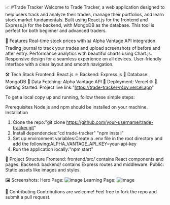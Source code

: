 📈 #Trade Tracker
Welcome to Trade Tracker, a web application designed to help users track and analyze their trades, manage their portfolios, and learn stock market fundamentals. Built using React.js for the frontend and Express.js for the backend, with MongoDB as the database. This tool is perfect for both beginner and advanced traders.

🌟 Features
Real-time stock prices with 📊 Alpha Vantage API integration.
Trading journal to track your trades and upload screenshots of before and after entry.
Performance analytics with beautiful charts using Chart.js.
Responsive design for a seamless experience on all devices.
User-friendly interface with a clear layout and smooth navigation.


🛠️ Tech Stack
Frontend: React.js ⚛️
Backend: Express.js 🚀
Database: MongoDB 🍃
Data Fetching: Alpha Vantage API 🔗
Deployment: Vercel 🌐
🚀 Getting Started:
Project live link:"https://trade-tracker-r4xv.vercel.app"

To get a local copy up and running, follow these simple steps:

Prerequisites
Node.js and npm should be installed on your machine.
Installation
1) Clone the repo:"git clone https://github.com/your-username/trade-tracker.git"
2) Install dependencies:"cd trade-tracker"
                         "npm install"
3) Set up environment variables:Create a .env file in the root directory and add the following:ALPHA_VANTAGE_API_KEY=your-api-key
4) Run the application locally:"npm start"

📂 Project Structure
Frontend: frontend/src/ contains React components and pages.
Backend: backend/ contains Express routes and middleware.
Public: Static assets like images and styles.

🖼️ Screenshots:
Hero Page: ![image](https://github.com/user-attachments/assets/1e54f508-e72b-4375-8455-0b4fb6f40f93)
Learning Page: ![image](https://github.com/user-attachments/assets/d559eb8b-a6c2-4d21-b838-a42d1da8e93c)

🤝 Contributing
Contributions are welcome! Feel free to fork the repo and submit a pull request.



